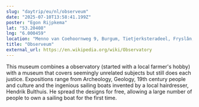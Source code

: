 ```yaml
---
slug: "daytrip/eu/nl/observeum"
date: "2025-07-10T13:58:41.199Z"
poster: "Egon Rijpkema"
lat: "53.20408"
lng: "6.000459"
location: "Menno van Coehoornweg 9, Burgum, Tietjerksteradeel, Fryslân, Nederland, 9251 LV, Nederland"
title: "Observeum"
external_url: https://en.wikipedia.org/wiki/Observatory
---
```

This museum combines a observatory (started with a local farmer's hobby)
with a museum that covers seemingly unrelated subjects but still does each justice.
Expositions range from Archeology, Geology, 19th century people and culture and the ingenious sailing boats invented by a local hairdresser, Hendrik Bulthuis.
He spread the designs for free, allowing a large number of people to own a sailing boat for the first time.